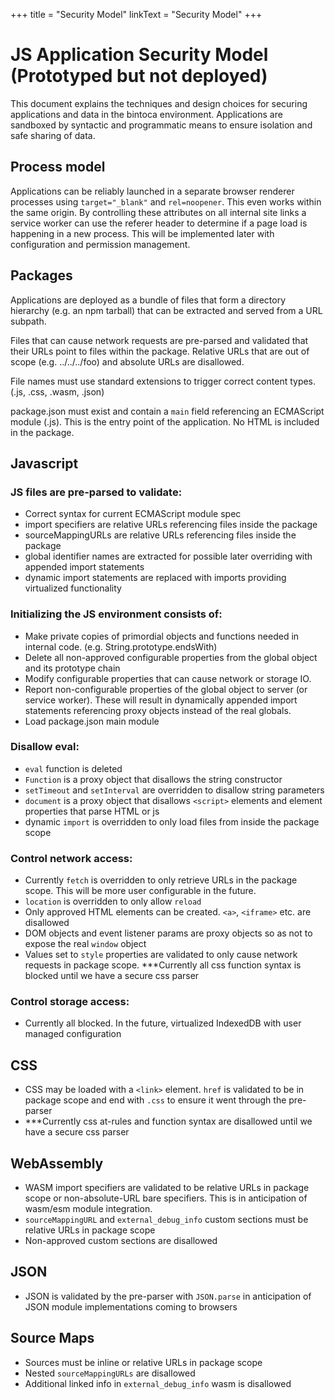 +++
title = "Security Model"
linkText = "Security Model"
+++

# JS Application Security Model (Prototyped but not deployed)

This document explains the techniques and design choices for securing applications and data in the bintoca environment. Applications are sandboxed by syntactic and programmatic means to ensure isolation and safe sharing of data.

## Process model

Applications can be reliably launched in a separate browser renderer processes using `target="_blank"` and `rel=noopener`. This even works within the same origin. By controlling these attributes on all internal site links a  service worker can use the referer header to determine if a page load is happening in a new process. This will be implemented later with configuration and permission management.

## Packages

Applications are deployed as a bundle of files that form a directory hierarchy (e.g. an npm tarball) that can be extracted and served from a URL subpath. 

Files that can cause network requests are pre-parsed and validated that their URLs point to files within the package. Relative URLs that are out of scope (e.g. ../../../foo) and absolute URLs are disallowed.

File names must use standard extensions to trigger correct content types. (.js, .css, .wasm, .json)

package.json must exist and contain a `main` field referencing an ECMAScript module (.js). This is the entry point of the application. No HTML is included in the package.

## Javascript

### JS files are pre-parsed to validate:

- Correct syntax for current ECMAScript module spec
- import specifiers are relative URLs referencing files inside the package
- sourceMappingURLs are relative URLs referencing files inside the package
- global identifier names are extracted for possible later overriding with appended import statements
- dynamic import statements are replaced with imports providing virtualized functionality

### Initializing the JS environment consists of:

- Make private copies of primordial objects and functions needed in internal code. (e.g. String.prototype.endsWith)
- Delete all non-approved configurable properties from the global object and its prototype chain
- Modify configurable properties that can cause network or storage IO.
- Report non-configurable properties of the global object to server (or service worker). These will result in dynamically appended import statements referencing proxy objects instead of the real globals.
- Load package.json main module

### Disallow eval:

- `eval` function is deleted
- `Function` is a proxy object that disallows the string constructor
- `setTimeout` and `setInterval` are overridden to disallow string parameters
- `document` is a proxy object that disallows `<script>` elements and element properties that parse HTML or js
- dynamic `import` is overridden to only load files from inside the package scope

### Control network access:

- Currently `fetch` is overridden to only retrieve URLs in the package scope. This will be more user configurable in the future.
- `location` is overridden to only allow `reload`
- Only approved HTML elements can be created. `<a>`, `<iframe>` etc. are disallowed 
- DOM objects and event listener params are proxy objects so as not to expose the real `window` object
- Values set to `style` properties are validated to only cause network requests in package scope. ***Currently all css function syntax is blocked until we have a secure css parser

### Control storage access:

- Currently all blocked. In the future, virtualized IndexedDB with user managed configuration

## CSS

- CSS may be loaded with a `<link>` element. `href` is validated to be in package scope and end with `.css` to ensure it went through the pre-parser
- ***Currently css at-rules and function syntax are disallowed until we have a secure css parser

## WebAssembly

- WASM import specifiers are validated to be relative URLs in package scope or non-absolute-URL bare specifiers. This is in anticipation of wasm/esm module integration.
- `sourceMappingURL` and `external_debug_info` custom sections must be relative URLs in package scope
- Non-approved custom sections are disallowed

## JSON

- JSON is validated by the pre-parser with `JSON.parse` in anticipation of JSON module implementations coming to browsers

## Source Maps

- Sources must be inline or relative URLs in package scope
- Nested `sourceMappingURLs` are disallowed
- Additional linked info in `external_debug_info` wasm is disallowed